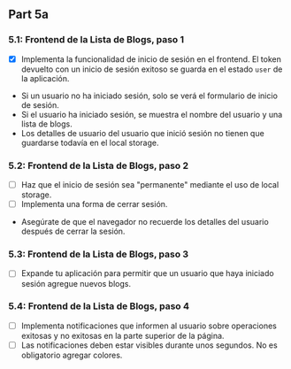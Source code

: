 ## Part 5a

### 5.1: Frontend de la Lista de Blogs, paso 1
- [x] Implementa la funcionalidad de inicio de sesión en el frontend. El token devuelto con un inicio de sesión exitoso se guarda en el estado `user` de la aplicación.

- Si un usuario no ha iniciado sesión, solo se verá el formulario de inicio de sesión.
- Si el usuario ha iniciado sesión, se muestra el nombre del usuario y una lista de blogs.
- Los detalles de usuario del usuario que inició sesión no tienen que guardarse todavía en el local storage.

### 5.2: Frontend de la Lista de Blogs, paso 2

- [ ] Haz que el inicio de sesión sea "permanente" mediante el uso de local storage.
- [ ] Implementa una forma de cerrar sesión.
- Asegúrate de que el navegador no recuerde los detalles del usuario después de cerrar la sesión.

### 5.3: Frontend de la Lista de Blogs, paso 3

- [ ] Expande tu aplicación para permitir que un usuario que haya iniciado sesión agregue nuevos blogs.

### 5.4: Frontend de la Lista de Blogs, paso 4

- [ ] Implementa notificaciones que informen al usuario sobre operaciones exitosas y no exitosas en la parte superior de la página.
- [ ] Las notificaciones deben estar visibles durante unos segundos. No es obligatorio agregar colores.
